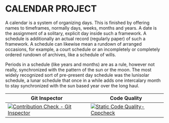 # CALENDAR PROJECT

A calendar is a system of organizing days. This is finished by offering names to timeframes, normally days, weeks, months and years. A date is the assignment of a solitary, explicit day inside such a framework. A schedule is additionally an actual record (regularly paper) of such a framework. A schedule can likewise mean a rundown of arranged occasions, for example, a court schedule or an incompletely or completely ordered rundown of archives, like a schedule of wills. 

Periods in a schedule (like years and months) are as a rule, however not really, synchronized with the pattern of the sun or the moon. The most widely recognized sort of pre-present day schedule was the lunisolar schedule, a lunar schedule that once in a while adds one intercalary month to stay synchronized with the sun based year over the long haul. 

| Git Inspector | Code Quality|
|---------------|-------------|
|[![Contribution Check - Git Inspector](https://github.com/Lahari-1999/LTTS_C_Miniproject_260904/actions/workflows/Gitinspector.yml/badge.svg)](https://github.com/Lahari-1999/LTTS_C_Miniproject_260904/actions/workflows/Gitinspector.yml)|[![Static Code Quality- Cppcheck](https://github.com/Lahari-1999/LTTS_C_Miniproject_260904/actions/workflows/cpp.yml/badge.svg)](https://github.com/Lahari-1999/LTTS_C_Miniproject_260904/actions/workflows/cpp.yml)
